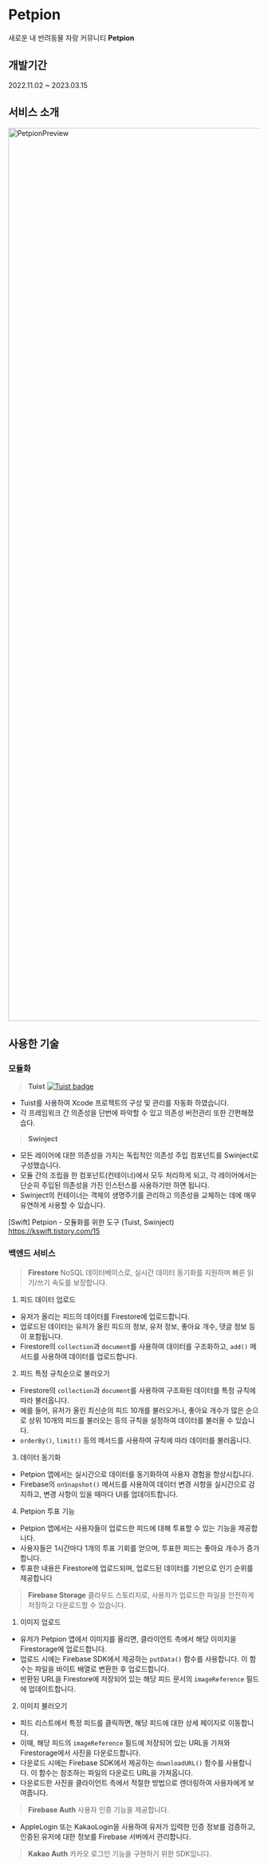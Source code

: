 # Petpion
새로운 내 반려동물 자랑 커뮤니티 **Petpion**
## 개발기간
2022.11.02 ~ 2023.03.15
## 서비스 소개
<img width="1789" alt="PetpionPreview" src="https://user-images.githubusercontent.com/89299245/224591843-377965e4-7e8c-4c7c-8649-b7fc805368e2.png">

## 사용한 기술
### 모듈화
> **Tuist** 
[![Tuist badge](https://img.shields.io/badge/Powered%20by-Tuist-blue)](https://tuist.io)
*  Tuist를 사용하여 Xcode 프로젝트의 구성 및 관리를 자동화 하였습니다. 
* 각 프레임워크 간 의존성을 단번에 파악할 수 있고 의존성 버전관리 또한 간편해졌습다.
> **Swinject**
* 모든 레이어에 대한 의존성을 가지는 독립적인 의존성 주입 컴포넌트를 Swinject로 구성했습니다.
* 모듈 간의 조립을 한 컴포넌트(컨테이너)에서 모두 처리하게 되고, 각 레이어에서는 단순히 주입된 의존성을 가진 인스턴스를 사용하기만 하면 됩니다.
* Swinject의 컨테이너는 객체의 생명주기를 관리하고 의존성을 교체하는 데에 매우 유연하게 사용할 수 있습니다.

[Swift] Petpion - 모듈화를 위한 도구 (Tuist, Swinject)
https://kswift.tistory.com/15

### 백엔드 서비스

> **Firestore**
  NoSQL 데이터베이스로, 실시간 데이터 동기화를 지원하며 빠른 읽기/쓰기 속도를 보장합니다.
1.  피드 데이터 업로드
-   유저가 올리는 피드의 데이터를 Firestore에 업로드합니다.
-   업로드된 데이터는 유저가 올린 피드의 정보, 유저 정보, 좋아요 개수, 댓글 정보 등이 포함됩니다.
-   Firestore의 `collection`과 `document`를 사용하여 데이터를 구조화하고, `add()` 메서드를 사용하여 데이터를 업로드합니다.

2.  피드 특정 규칙순으로 불러오기
-   Firestore의 `collection`과 `document`를 사용하여 구조화된 데이터를 특정 규칙에 따라 불러옵니다.
-   예를 들어, 유저가 올린 최신순의 피드 10개를 불러오거나, 좋아요 개수가 많은 순으로 상위 10개의 피드를 불러오는 등의 규칙을 설정하여 데이터를 불러올 수 있습니다.
-   `orderBy()`, `limit()` 등의 메서드를 사용하여 규칙에 따라 데이터를 불러옵니다.

3.  데이터 동기화
-   Petpion 앱에서는 실시간으로 데이터를 동기화하여 사용자 경험을 향상시킵니다.
-   Firebase의 `onSnapshot()` 메서드를 사용하여 데이터 변경 사항을 실시간으로 감지하고, 변경 사항이 있을 때마다 UI를 업데이트합니다.

4.  Petpion 투표 기능
-   Petpion 앱에서는 사용자들이 업로드한 피드에 대해 투표할 수 있는 기능을 제공합니다.
-   사용자들은 1시간마다 1개의 투표 기회를 얻으며, 투표한 피드는 좋아요 개수가 증가합니다.
-   투표한 내용은 Firestore에 업로드되며, 업로드된 데이터를 기반으로 인기 순위를 제공합니다
> **Firebase Storage**
클라우드 스토리지로, 사용자가 업로드한 파일을 안전하게 저장하고 다운로드할 수 있습니다.
1.  이미지 업로드
-   유저가 Petpion 앱에서 이미지를 올리면, 클라이언트 측에서 해당 이미지을 Firestorage에 업로드합니다.
-   업로드 시에는 Firebase SDK에서 제공하는 `putData()` 함수를 사용합니다. 이 함수는 파일을 바이트 배열로 변환한 후 업로드합니다.
-   반환된 URL을 Firestore에 저장되어 있는 해당 피드 문서의 `imageReference` 필드에 업데이트합니다.

2.  이미지 불러오기
-   피드 리스트에서 특정 피드를 클릭하면, 해당 피드에 대한 상세 페이지로 이동합니다.
-   이때, 해당 피드의 `imageReference` 필드에 저장되어 있는 URL을 가져와 Firestorage에서 사진을 다운로드합니다.
-   다운로드 시에는 Firebase SDK에서 제공하는 `downloadURL()` 함수를 사용합니다. 이 함수는 참조하는 파일의 다운로드 URL을 가져옵니다.
-   다운로드한 사진을 클라이언트 측에서 적절한 방법으로 렌더링하여 사용자에게 보여줍니다.
> **Firebase Auth**
사용자 인증 기능을 제공합니다. 
-  AppleLogin 또는 KakaoLogin을 사용하여 유저가 입력한 인증 정보를 검증하고, 인증된 유저에 대한 정보를 Firebase 서버에서 관리합니다.

> **Kakao Auth**
카카오 로그인 기능을 구현하기 위한 SDK입니다.
